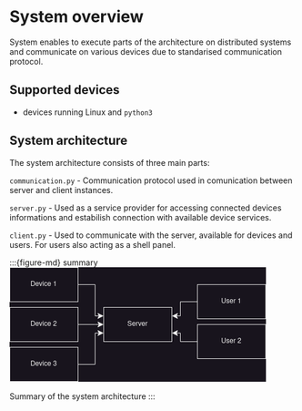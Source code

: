 # System overview

System enables to execute parts of the architecture on distributed systems and communicate on various devices due to standarised communication protocol.

## Supported devices

* devices running Linux and ``python3``

## System architecture

The system architecture consists of three main parts:

``communication.py`` - Communication protocol used in comunication between server and client instances.

``server.py`` - Used as a service provider for accessing connected devices informations and estabilish connection with available device services.

``client.py`` - Used to communicate with the server, available for devices and users. For users also acting as a shell panel.

:::{figure-md} summary
![Architecture summary](images/summary.png)

Summary of the system architecture
:::